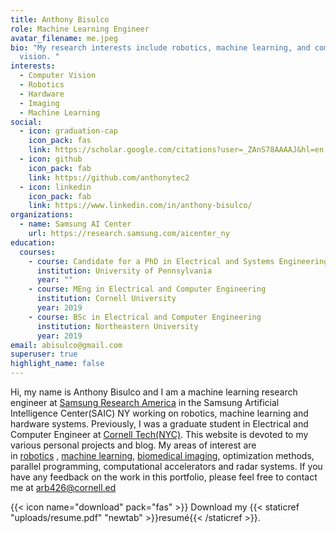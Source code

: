 ```yaml
---
title: Anthony Bisulco
role: Machine Learning Engineer
avatar_filename: me.jpeg
bio: "My research interests include robotics, machine learning, and computer
  vision. "
interests:
  - Computer Vision
  - Robotics
  - Hardware
  - Imaging
  - Machine Learning
social:
  - icon: graduation-cap
    icon_pack: fas
    link: https://scholar.google.com/citations?user=_ZAnS78AAAAJ&hl=en
  - icon: github
    icon_pack: fab
    link: https://github.com/anthonytec2
  - icon: linkedin
    icon_pack: fab
    link: https://www.linkedin.com/in/anthony-bisulco/
organizations:
  - name: Samsung AI Center
    url: https://research.samsung.com/aicenter_ny
education:
  courses:
    - course: Candidate for a PhD in Electrical and Systems Engineering
      institution: University of Pennsylvania
      year: ""
    - course: MEng in Electrical and Computer Engineering
      institution: Cornell University
      year: 2019
    - course: BSc in Electrical and Computer Engineering
      institution: Northeastern University
      year: 2019
email: abisulco@gmail.com
superuser: true
highlight_name: false
---
```

Hi, my name is Anthony Bisulco and I am a machine learning research engineer at [Samsung Research America](https://research.samsung.com/aicenter_ny) in the Samsung Artificial Intelligence Center(SAIC) NY working on robotics, machine learning and hardware systems. Previously, I was a graduate student in Electrical and Computer Engineer at [Cornell Tech(NYC)](https://tech.cornell.edu/). This website is devoted to my various personal projects and blog. My areas of interest are in [robotics](https://abisulco.com/visual_nav.html) , [machine learning](https://github.com/brendonwelsh/Machine-Learning-Final-Project), [biomedical imaging](https://abisulco.com/x-ray-imaging-pt1), optimization methods, parallel programming, computational accelerators and radar systems. If you have any feedback on the work in this portfolio, please feel free to contact me at arb426@cornell.ed

{{< icon name="download" pack="fas" >}} Download my {{< staticref "uploads/resume.pdf" "newtab" >}}resumé{{< /staticref >}}.